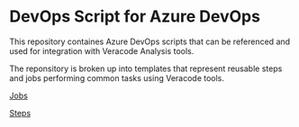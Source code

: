 # DevOps Script for Azure DevOps

This repository containes Azure DevOps scripts that can be referenced and used for integration with Veracode Analysis tools.

The reponsitory is broken up into templates that represent reusable steps and jobs performing common tasks using Veracode tools.


[Jobs](./jobs/Readme.md)


[Steps](./steps/Readme.md)



